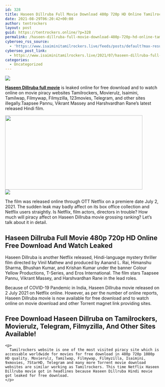 ```yaml
---
id: 328
title: Haseen Dillruba Full Movie Download 480p 720p HD Online Tamilrockers, Movierulz, Filmyzilla
date: 2021-08-29T06:20:42+00:00
author: tentrockers
layout: post
guid: https://tentrockers.online/?p=328
permalink: /haseen-dillruba-full-movie-download-480p-720p-hd-online-tamilrockers-movierulz-filmyzilla/
cyberseo_rss_source:
  - 'https://www.isaiminitamilrockers.live/feeds/posts/default?max-results=150&start-index=1'
cyberseo_post_link:
  - https://www.isaiminitamilrockers.live/2021/07/haseen-dillruba-full-movie-download_2.html
categories:
  - Uncategorized
---
```

<div class="media_block">
  <img src="https://1.bp.blogspot.com/-Ndn9NhvCRjs/YN7hHDkpe6I/AAAAAAAAA_A/fbg7V_aZebo0NaaXKNwSx2MsUf_sMIbnACLcBGAsYHQ/s72-w447-h242-c/Haseena-Dillruba.jpg" class="media_thumbnail" />
</div>

<meta content="Haseen Dillruba full movie is leaked online for free download and to watch online on movie piracy websites Tamilrockers, Movierulz, Isaimin..." name="twitter:description" />

  


<center>
</center>

**[Haseen Dillruba full movie](https://www.tamilrockers.co.nz/haseen-dillruba-full-movie-download-480p-720)** is leaked online for free download and to watch online on movie piracy websites Tamilrockers, Movierulz, Isaimini, Tamilwap, Filmywap, Filmyzilla, 123movies, Telegram, and other sites illegally.Taapsee Pannu, Vikrant Massey and Harshvardhan Rane&#8217;s latest released Hindi film.

<div class="separator">
  <a href="https://1.bp.blogspot.com/-Ndn9NhvCRjs/YN7hHDkpe6I/AAAAAAAAA_A/fbg7V_aZebo0NaaXKNwSx2MsUf_sMIbnACLcBGAsYHQ/s640/Haseena-Dillruba.jpg"><img loading="lazy" border="0" data-original-height="360" data-original-width="640" height="242" src="https://1.bp.blogspot.com/-Ndn9NhvCRjs/YN7hHDkpe6I/AAAAAAAAA_A/fbg7V_aZebo0NaaXKNwSx2MsUf_sMIbnACLcBGAsYHQ/w447-h242/Haseena-Dillruba.jpg" width="447" /></a>
</div>



<div class="separator">
  <a href="https://bonepa.com/1d8ec7348b/2b6fd1dd06/?placementName=default"><img border="0" data-original-height="250" data-original-width="300" src="https://1.bp.blogspot.com/-nfbzYVobUik/YMlpOerzdgI/AAAAAAAAA3Y/aAupsOUs_WMY6Lv7R1OtZhI6OqaRh-YAwCPcBGAYYCw/s0/e854879156f0849f3d27a89db88ed039.png" /></a>
</div>

The film was released online through OTT Netflix on a premiere date July 2, 2021. The sudden leak may badly affect on its box office collection and Netflix users straightly. Is Netflix, film actors, directors in trouble? How much will piracy affect on Haseen Dillruba movie grossing ranking? Let&#8217;s talk about it in detail.

## Haseen Dillruba Full Movie 480p 720p HD Online Free Download And Watch Leaked

Haseen Dillruba is another Netflix released, Hindi-language mystery thriller film directed by Vinil Mathew and produced by Aanand L. Rai, Himanshu Sharma, Bhushan Kumar, and Krishan Kumar under the banner Colour Yellow Productions, T-Series, and Eros International. The film stars Taapsee Pannu, Vikrant Massey, and Harshvardhan Rane in the lead roles.

Because of COVID-19 Pandemic in India, Haseen Dillruba movie released on 2 July 2021 on Netflix online. However, as per the number of online reports, Haseen Dillruba movie is now available for free download and to watch online on movie download and other Torrent magnet link providing sites.

<div class="afw afw_custom afw_ad afwadid-18365" data-ad-id="18365">
  <div data-google-query-id="CObsuomLxPECFUfGcwEdFLwA9w" id="div-gpt-ad-8736164-4">
    <h2>
      Free Download Haseen Dillruba on Tamilrockers, Movierulz, Telegram, Filmyzilla, And Other Sites Available!
    </h2>
    
    <p>
      Tamilrockers website is one of the most visited piracy site which is accessable worldwide for movies for free download in 480p 720p 1080p HD quality. Movierulz, Tamilwap, Filmywap, Filmyzilla, Isaimini, 9xmovies, 7StarHD, Telegram and many more Torrent movie download websites are similar working as Tamilrockers. This time Netflix Haseen Dillruba movie got in headlines because Haseen Dillruba Hindi movie got leaked for free download.
    </p>
  </div>
</div>

<center>
</center>